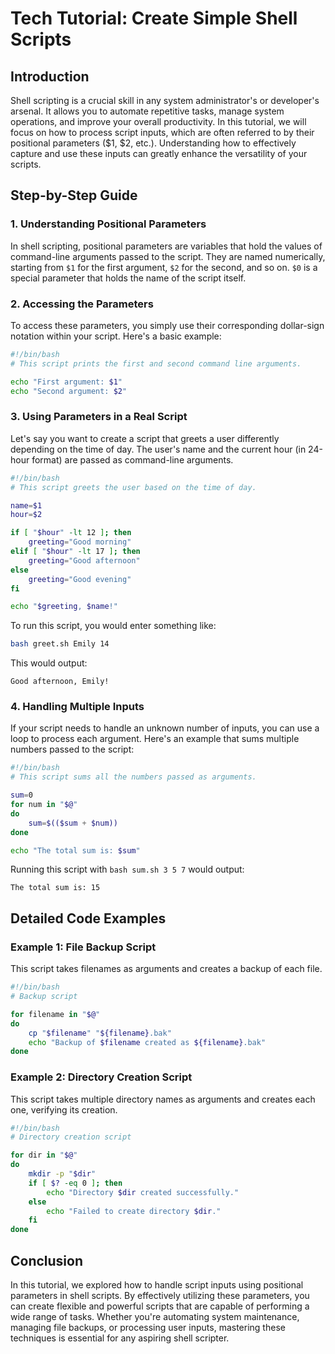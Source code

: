 # Tech Tutorial: Create Simple Shell Scripts

## Introduction

Shell scripting is a crucial skill in any system administrator's or developer's arsenal. It allows you to automate repetitive tasks, manage system operations, and improve your overall productivity. In this tutorial, we will focus on how to process script inputs, which are often referred to by their positional parameters ($1, $2, etc.). Understanding how to effectively capture and use these inputs can greatly enhance the versatility of your scripts.

## Step-by-Step Guide

### 1. Understanding Positional Parameters

In shell scripting, positional parameters are variables that hold the values of command-line arguments passed to the script. They are named numerically, starting from `$1` for the first argument, `$2` for the second, and so on. `$0` is a special parameter that holds the name of the script itself.

### 2. Accessing the Parameters

To access these parameters, you simply use their corresponding dollar-sign notation within your script. Here's a basic example:

```bash
#!/bin/bash
# This script prints the first and second command line arguments.

echo "First argument: $1"
echo "Second argument: $2"
```

### 3. Using Parameters in a Real Script

Let's say you want to create a script that greets a user differently depending on the time of day. The user's name and the current hour (in 24-hour format) are passed as command-line arguments.

```bash
#!/bin/bash
# This script greets the user based on the time of day.

name=$1
hour=$2

if [ "$hour" -lt 12 ]; then
    greeting="Good morning"
elif [ "$hour" -lt 17 ]; then
    greeting="Good afternoon"
else
    greeting="Good evening"
fi

echo "$greeting, $name!"
```

To run this script, you would enter something like:

```bash
bash greet.sh Emily 14
```

This would output:

```
Good afternoon, Emily!
```

### 4. Handling Multiple Inputs

If your script needs to handle an unknown number of inputs, you can use a loop to process each argument. Here's an example that sums multiple numbers passed to the script:

```bash
#!/bin/bash
# This script sums all the numbers passed as arguments.

sum=0
for num in "$@"
do
    sum=$(($sum + $num))
done

echo "The total sum is: $sum"
```

Running this script with `bash sum.sh 3 5 7` would output:

```
The total sum is: 15
```

## Detailed Code Examples

### Example 1: File Backup Script

This script takes filenames as arguments and creates a backup of each file.

```bash
#!/bin/bash
# Backup script

for filename in "$@"
do
    cp "$filename" "${filename}.bak"
    echo "Backup of $filename created as ${filename}.bak"
done
```

### Example 2: Directory Creation Script

This script takes multiple directory names as arguments and creates each one, verifying its creation.

```bash
#!/bin/bash
# Directory creation script

for dir in "$@"
do
    mkdir -p "$dir"
    if [ $? -eq 0 ]; then
        echo "Directory $dir created successfully."
    else
        echo "Failed to create directory $dir."
    fi
done
```

## Conclusion

In this tutorial, we explored how to handle script inputs using positional parameters in shell scripts. By effectively utilizing these parameters, you can create flexible and powerful scripts that are capable of performing a wide range of tasks. Whether you're automating system maintenance, managing file backups, or processing user inputs, mastering these techniques is essential for any aspiring shell scripter.